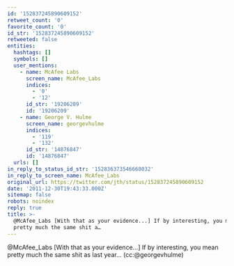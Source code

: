 ```yaml
---
id: '152837245890609152'
retweet_count: '0'
favorite_count: '0'
id_str: '152837245890609152'
retweeted: false
entities:
  hashtags: []
  symbols: []
  user_mentions:
    - name: McAfee Labs
      screen_name: McAfee_Labs
      indices:
        - '0'
        - '12'
      id_str: '19206209'
      id: '19206209'
    - name: George V. Hulme
      screen_name: georgevhulme
      indices:
        - '119'
        - '132'
      id_str: '14876847'
      id: '14876847'
  urls: []
in_reply_to_status_id_str: '152836373546668032'
in_reply_to_screen_name: McAfee_Labs
original_url: https://twitter.com/jth/status/152837245890609152
date: '2011-12-30T19:43:33.000Z'
sitemap: false
robots: noindex
reply: true
title: >-
  @McAfee_Labs [With that as your evidence...] If by interesting, you mean
  pretty much the same shit a…
---
```


@McAfee_Labs [With that as your evidence...] If by interesting, you mean pretty much the same shit as last year... (cc:@georgevhulme)